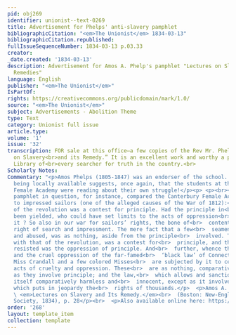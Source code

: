 ```yaml
---
pid: obj269
identifier: unionist--text-0269
title: Advertisement for Phelps' anti-slavery pamphlet
bibliographicCitation: "<em>The Unionist</em> 1834-03-13"
bibliographicCitation.republished: 
fullIssueSequenceNumber: 1834-03-13 p.03.33
creator: 
_date.created: '1834-03-13'
description: Advertisement for Amos A. Phelp's pamphlet "Lectures on Slavery and Its
  Remedies"
language: English
publisher: "<em>The Unionist</em>"
IsPartOf: 
rights: https://creativecommons.org/publicdomain/mark/1.0/
source: "<em>The Unionist</em>"
subject: Advertisements - Abolition Theme
type: Text
category: Unionist full issue
article.type: 
volume: '1'
issue: '32'
transcription: FOR sale at this office—a few copies of the Rev Mr. Phelps’ “Lectures
  on Slavery<br>and its Remedy.” It is an excellent work and worthy a place in the
  Library of<br>every searcher for truth in the country.<br>
Scholarly Notes: 
Commentary: "<p>Amos Phelps (1805-1847) was an endorser of the school. His pamphlet
  being locally available suggests, once again, that the students at the Canterbury
  Female Academy were reading about their own struggle!</p><p> <p><br></p><br><p>The
  pamphlet in question, for instance, compared the Canterbury Female Academy students
  to impressed sailors (one of the alleged causes of the War of 1812):<br>  “The war
  of the revolution was a contest for principle. Had the principle in<br>  question
  been yielded, who could have set limits to the acts of oppression<br>  growing out
  it ? So also in our war for sailors’ rights, the bone of<br>  contention was, the
  right of search and impressment. The mere fact that a few<br>  seamen had been injured
  and abused, was as nothing, aside from the principle<br>  involved. This, in common
  with that of the revolution, was a contest for<br>  principle, and the oppression
  resisted was the oppression of principle. And<br>  further, whence the utter odiousness
  and the cruel oppression of the far-famed<br>  ‘black law’ of Connecticut? Not that
  Miss Crandall and a few colored Misses<br>  are subjected by it to certain shameful
  acts of cruelty and oppression. These<br>  are as nothing, comparatively, except
  as they involve principle; and the law,<br>  which allows and sanctions them, is
  itself comparatively harmless and<br>  innocent, except as it involves principle—principle
  which puts in jeopardy the<br>  rights of thousands.</p>  <p>Amos A. Phelps, <br>
  \ <em>Lectures on Slavery and Its Remedy.</em><br>  (Boston: New-England Anti-Slavery
  Society, 1834), p. 28</p><br>  <p>Also available online here: https://ia600609.us.archive.org/14/items/lecturesonslaver01phel/lecturesonslaver01phel.pdf<br></p><br><br>"
order: '268'
layout: template_item
collection: template
---
```

